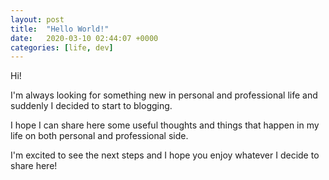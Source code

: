 ```yaml
---
layout: post
title:  "Hello World!"
date:   2020-03-10 02:44:07 +0000
categories: [life, dev]
---
```


Hi!

I'm always looking for something new in personal and professional life and suddenly I decided to start to blogging.

I hope I can share here some useful thoughts and things that happen in my life on both personal and professional side.

I'm excited to see the next steps and I hope you enjoy whatever I decide to share here!
